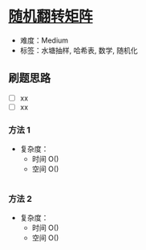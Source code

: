 # [随机翻转矩阵](https://leetcode-cn.com/problems/random-flip-matrix/)

- 难度：Medium
- 标签：水塘抽样, 哈希表, 数学, 随机化

## 刷题思路

- [ ] xx
- [ ] xx

### 方法 1

- 复杂度：
    - 时间 O()
    - 空间 O()

``` js

```

### 方法 2

- 复杂度：
    - 时间 O()
    - 空间 O()

``` js

```
